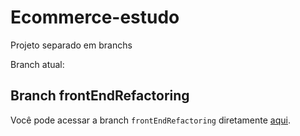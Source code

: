 # Ecommerce-estudo

Projeto separado em branchs

Branch atual:
## Branch frontEndRefactoring
Você pode acessar a branch `frontEndRefactoring` diretamente [aqui](https://github.com/MarcioTomaz/Ecommerce-estudo/tree/frontEndRefactoring).

